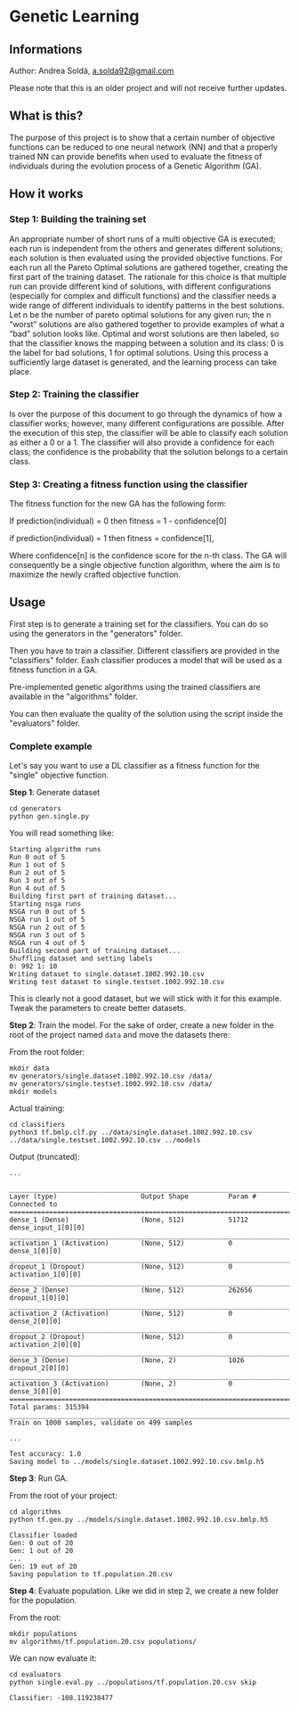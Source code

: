 # Genetic Learning

## Informations
Author: Andrea Soldà, a.solda92@gmail.com

Please note that this is an older project and will not receive further updates.

## What is this?
The purpose of this project is to show that a certain number of objective functions can be reduced to one neural network (NN) and that a properly trained NN can provide benefits when used to evaluate the fitness of individuals during the evolution process of a Genetic Algorithm (GA).

## How it works
### Step 1: Building the training set
An appropriate number of short runs of a multi objective GA is executed; each run is independent from the others and generates different solutions; each solution is then evaluated using the provided objective functions.
For each run all the Pareto Optimal solutions are gathered together, creating the first part of the training dataset. The rationale for this choice is that multiple run can provide different kind of solutions, with different configurations (especially for complex and difficult functions) and the classifier needs a wide range of different individuals to identify patterns in the best solutions.
Let n be the number of pareto optimal solutions for any given run; the n “worst” solutions are also gathered together to provide examples of what a “bad” solution looks like.
Optimal and worst solutions are then labeled, so that the classifier knows the mapping between a solution and its class: 0 is the label for bad solutions, 1 for optimal solutions.
Using this process a sufficiently large dataset is generated, and the learning process can take place.

### Step 2: Training the classifier
Is over the purpose of this document to go through the dynamics of how a classifier works; however, many different configurations are possible.
After the execution of this step, the classifier will be able to classify each solution as either a 0 or a 1. The classifier will also provide a confidence for each class; the confidence is the probability that the solution belongs to a certain class.

### Step 3: Creating a fitness function using the classifier
The fitness function for the new GA has the following form:

If prediction(individual) = 0 then fitness = 1 - confidence[0]

if prediction(individual) = 1 then fitness = confidence[1],

Where confidence[n] is the confidence score for the n-th class.
The GA will consequently be a single objective function algorithm, where the aim is to maximize the newly crafted objective function.

## Usage
First step is to generate a training set for the classifiers. You can do so using the generators in the "generators" folder.

Then you have to train a classifier. Different classifiers are provided in the "classifiers" folder. Eash classifier produces a model that will be used as a fitness function in a GA.

Pre-implemented genetic algorithms using the trained classifiers are available in the "algorithms" folder.

You can then evaluate the quality of the solution using the script inside the "evaluators" folder.

### Complete example

Let's say you want to use a DL classifier as a fitness function for the "single" objective function.

**Step 1**: Generate dataset
```
cd generators
python gen.single.py
```

You will read something like:
```
Starting algorithm runs
Run 0 out of 5
Run 1 out of 5
Run 2 out of 5
Run 3 out of 5
Run 4 out of 5
Building first part of training dataset...
Starting nsga runs
NSGA run 0 out of 5
NSGA run 1 out of 5
NSGA run 2 out of 5
NSGA run 3 out of 5
NSGA run 4 out of 5
Building second part of training dataset...
Shuffling dataset and setting labels
0: 992 1: 10
Writing dataset to single.dataset.1002.992.10.csv
Writing test dataset to single.testset.1002.992.10.csv
```

This is clearly not a good dataset, but we will stick with it for this example. Tweak the parameters to create better datasets.

**Step 2**: Train the model. For the sake of order, create a new folder in the root of the project named `data` and move the datasets there:

From the root folder:
```
mkdir data
mv generators/single.dataset.1002.992.10.csv /data/
mv generators/single.testset.1002.992.10.csv /data/
mkdir models
```

Actual training:
```
cd classifiers
python3 tf.bmlp.clf.py ../data/single.dataset.1002.992.10.csv ../data/single.testset.1002.992.10.csv ../models
```

Output (truncated):
```
...

____________________________________________________________________________________________________
Layer (type)                     Output Shape          Param #     Connected to
====================================================================================================
dense_1 (Dense)                  (None, 512)           51712       dense_input_1[0][0]
____________________________________________________________________________________________________
activation_1 (Activation)        (None, 512)           0           dense_1[0][0]
____________________________________________________________________________________________________
dropout_1 (Dropout)              (None, 512)           0           activation_1[0][0]
____________________________________________________________________________________________________
dense_2 (Dense)                  (None, 512)           262656      dropout_1[0][0]
____________________________________________________________________________________________________
activation_2 (Activation)        (None, 512)           0           dense_2[0][0]
____________________________________________________________________________________________________
dropout_2 (Dropout)              (None, 512)           0           activation_2[0][0]
___________________________________________________________________________________________________
dense_3 (Dense)                  (None, 2)             1026        dropout_2[0][0]
____________________________________________________________________________________________________
activation_3 (Activation)        (None, 2)             0           dense_3[0][0]
====================================================================================================
Total params: 315394
____________________________________________________________________________________________________
Train on 1000 samples, validate on 499 samples

...

Test accuracy: 1.0
Saving model to ../models/single.dataset.1002.992.10.csv.bmlp.h5
```

**Step 3**: Run GA.

From the root of your project:
```
cd algorithms
python tf.gen.py ../models/single.dataset.1002.992.10.csv.bmlp.h5
```

```
Classifier loaded
Gen: 0 out of 20
Gen: 1 out of 20
...
Gen: 19 out of 20
Saving population to tf.population.20.csv
```

**Step 4**: Evaluate population. Like we did in step 2, we create a new folder for the population.

From the root:
```
mkdir populations
mv algorithms/tf.population.20.csv populations/
```

We can now evaluate it:
```
cd evaluators
python single.eval.py ../populations/tf.population.20.csv skip
```

```
Classifier: -108.119238477
```
